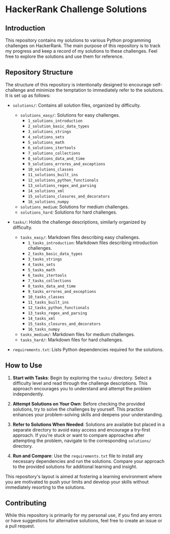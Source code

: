 # HackerRank Challenge Solutions

## Introduction
This repository contains my solutions to various Python programming challenges on HackerRank. The main purpose of this repository is to track my progress and keep a record of my solutions to these challenges. Feel free to explore the solutions and use them for reference.

## Repository Structure

The structure of this repository is intentionally designed to encourage self-challenge and minimize the temptation to immediately refer to the solutions. It is set up as follows:

- `solutions/`: Contains all solution files, organized by difficulty.
  - `solutions_easy/`: Solutions for easy challenges.
    - `1_solutions_introduction`
    - `2_solution_basic_data_types`
    - `3_solutions_strings`
    - `4_solutions_sets`
    - `5_solutions_math`
    - `6_solutions_itertools`
    - `7_solutions_collections`
    - `8_solutions_data_and_time`
    - `9_solutions_errores_and_exceptions`
    - `10_solutions_classes`
    - `11_solutions_built_ins`
    - `12_solutions_python_functionals`
    - `13_solutions_regex_and_parsing`
    - `14_solutions_xml`
    - `15_solutions_closures_and_decorators`
    - `16_solutions_numpy`
  - `solutions_medium`: Solutions for medium challenges.
  - `solutions_hard`: Solutions for hard challenges.

- `tasks/`: Holds the challenge descriptions, similarly organized by difficulty.
  - `tasks_easy/`: Markdown files describing easy challenges.
    - `1_tasks_introduction`: Markdown files describing introduction challenges.
    - `2_tasks_basic_data_types`
    - `3_tasks_strings`
    - `4_tasks_sets`
    - `5_tasks_math`
    - `6_tasks_itertools`
    - `7_tasks_collections`
    - `8_tasks_data_and_time`
    - `9_tasks_errores_and_exceptions`
    - `10_tasks_classes`
    - `11_tasks_built_ins`
    - `12_tasks_python_functionals`
    - `13_tasks_regex_and_parsing`
    - `14_tasks_xml`
    - `15_tasks_closures_and_decorators`
    - `16_tasks_numpy`
  - `tasks_medium/`: Markdown files for medium challenges.
  - `tasks_hard/`: Markdown files for hard challenges.

- `requirements.txt`: Lists Python dependencies required for the solutions.

## How to Use
1. **Start with Tasks**: Begin by exploring the `tasks/` directory. Select a difficulty level and read through the challenge descriptions. This approach encourages you to understand and attempt the problem independently.

2. **Attempt Solutions on Your Own**: Before checking the provided solutions, try to solve the challenges by yourself. This practice enhances your problem-solving skills and deepens your understanding.

3. **Refer to Solutions When Needed**: Solutions are available but placed in a separate directory to avoid easy access and encourage a try-first approach. If you're stuck or want to compare approaches after attempting the problem, navigate to the corresponding `solutions/` directory.

4. **Run and Compare**: Use the `requirements.txt` file to install any necessary dependencies and run the solutions. Compare your approach to the provided solutions for additional learning and insight.

This repository's layout is aimed at fostering a learning environment where you are motivated to push your limits and develop your skills without immediately resorting to the solutions.

## Contributing
While this repository is primarily for my personal use, if you find any errors or have suggestions for alternative solutions, feel free to create an issue or a pull request.
